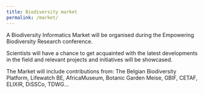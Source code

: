 ```yaml
---
title: Biodiversity market
permalink: /market/
---
```


A Biodiversity Informatics Market will be organised during the Empowering Biodiversity Research conference. 

Scientists will have a chance to get acquainted with the latest developments in the field and relevant projects and initiatives will be showcased.

The Market will include contributions from: The Belgian Biodiversity Platform, Lifewatch BE, AfricaMuseum, Botanic Garden Meise,  GBIF, CETAF,  ELIXIR, DiSSCo, TDWG...
